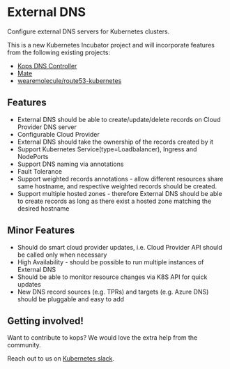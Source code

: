 # External DNS

Configure external DNS servers for Kubernetes clusters.

This is a new Kubernetes Incubator project and will incorporate features from the following existing projects:

* [Kops DNS Controller](https://github.com/kubernetes/kops/tree/master/dns-controller)
* [Mate](https://github.com/zalando-incubator/mate)
* [wearemolecule/route53-kubernetes](https://github.com/wearemolecule/route53-kubernetes)


## Features

* External DNS should be able to create/update/delete records on Cloud Provider DNS server
* Configurable Cloud Provider
* External DNS should take the ownership of the records created by it
* Support Kubernetes Service(type=Loadbalancer), Ingress and NodePorts
* Support DNS naming via annotations
* Fault Tolerance
* Support weighted records annotations - allow different resources share same hostname, and respective weighted records should be created.
* Support multiple hosted zones - therefore External DNS should be able to create records as long as there exist a hosted zone matching the desired hostname

## Minor Features

* Should do smart cloud provider updates, i.e. Cloud Provider API should be called only when necessary
* High Availability - should be possible to run multiple instances of External DNS
* Should be able to monitor resource changes via K8S API for quick updates
* New DNS record sources (e.g. TPRs) and targets (e.g. Azure DNS) should be pluggable and easy to add

## Getting involved!

Want to contribute to kops? We would love the extra help from the community.

Reach out to us on [Kubernetes slack](https://github.com/kubernetes/community#slack-chat).
